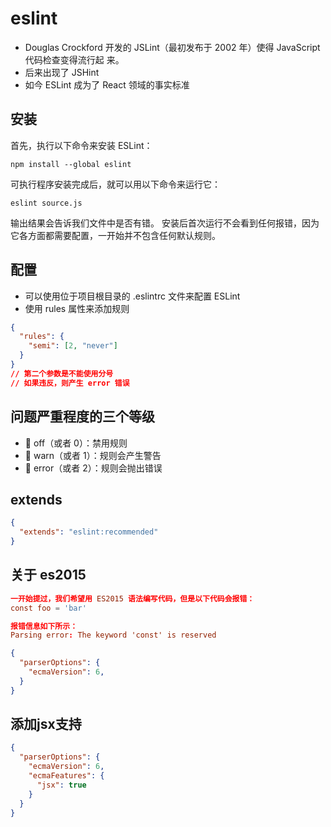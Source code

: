 # eslint
- Douglas Crockford 开发的 JSLint（最初发布于 2002 年）使得 JavaScript 代码检查变得流行起 来。
- 后来出现了 JSHint
- 如今 ESLint 成为了 React 领域的事实标准


## 安装
首先，执行以下命令来安装 ESLint：
```shell
npm install --global eslint
```

可执行程序安装完成后，就可以用以下命令来运行它：
```shell
eslint source.js
```

输出结果会告诉我们文件中是否有错。
安装后首次运行不会看到任何报错，因为它各方面都需要配置，一开始并不包含任何默认规则。

## 配置
- 可以使用位于项目根目录的 .eslintrc 文件来配置 ESLint
- 使用 rules 属性来添加规则

```json
{
  "rules": {
    "semi": [2, "never"]
  }
} 
// 第二个参数是不能使用分号
// 如果违反，则产生 error 错误
```

## 问题严重程度的三个等级
-  off（或者 0）：禁用规则
-  warn（或者 1）：规则会产生警告
-  error（或者 2）：规则会抛出错误

## extends
```json
{
  "extends": "eslint:recommended"
} 
```


## 关于 es2015
```conf
一开始提过，我们希望用 ES2015 语法编写代码，但是以下代码会报错：
const foo = 'bar'

报错信息如下所示：
Parsing error: The keyword 'const' is reserved 
```

```json
{
  "parserOptions": {
    "ecmaVersion": 6,
  }
}
```

## 添加jsx支持
```json
{
  "parserOptions": {
    "ecmaVersion": 6,
    "ecmaFeatures": {
      "jsx": true
    }
  }
}
```
